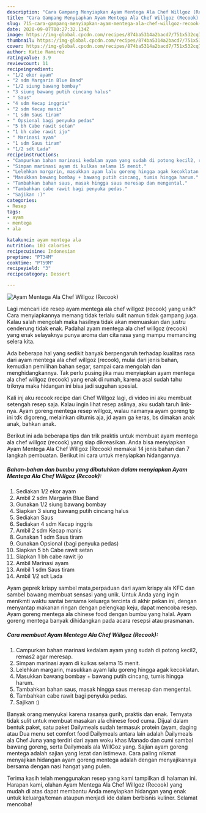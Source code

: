 ```yaml
---
description: "Cara Gampang Menyiapkan Ayam Mentega Ala Chef Willgoz (Recook) Anti Gagal"
title: "Cara Gampang Menyiapkan Ayam Mentega Ala Chef Willgoz (Recook) Anti Gagal"
slug: 715-cara-gampang-menyiapkan-ayam-mentega-ala-chef-willgoz-recook-anti-gagal
date: 2020-09-07T00:27:32.134Z
image: https://img-global.cpcdn.com/recipes/874ba5314a2bacd7/751x532cq70/ayam-mentega-ala-chef-willgoz-recook-foto-resep-utama.jpg
thumbnail: https://img-global.cpcdn.com/recipes/874ba5314a2bacd7/751x532cq70/ayam-mentega-ala-chef-willgoz-recook-foto-resep-utama.jpg
cover: https://img-global.cpcdn.com/recipes/874ba5314a2bacd7/751x532cq70/ayam-mentega-ala-chef-willgoz-recook-foto-resep-utama.jpg
author: Katie Ramirez
ratingvalue: 3.9
reviewcount: 11
recipeingredient:
- "1/2 ekor ayam"
- "2 sdm Margarin Blue Band"
- "1/2 siung bawang bombay"
- "3 siung bawang putih cincang halus"
- " Saus"
- "4 sdm Kecap inggris"
- "2 sdm Kecap manis"
- "1 sdm Saus tiram"
- " Opsional bagi penyuka pedas"
- "5 bh Cabe rawit setan"
- "1 bh cabe rawit ijo"
- " Marinasi ayam"
- "1 sdm Saus tiram"
- "1/2 sdt Lada"
recipeinstructions:
- "Campurkan bahan marinasi kedalam ayam yang sudah di potong kecil2, remas2 agar meresap."
- "Simpan marinasi ayam di kulkas selama 15 menit."
- "Lelehkan margarin, masukkan ayam lalu goreng hingga agak kecoklatan."
- "Masukkan bawang bombay + bawang putih cincang, tumis hingga harum."
- "Tambahkan bahan saus, masak hingga saus meresap dan mengental."
- "Tambahkan cabe rawit bagi penyuka pedas."
- "Sajikan :)"
categories:
- Resep
tags:
- ayam
- mentega
- ala

katakunci: ayam mentega ala 
nutrition: 103 calories
recipecuisine: Indonesian
preptime: "PT34M"
cooktime: "PT59M"
recipeyield: "3"
recipecategory: Dessert

---
```



![Ayam Mentega Ala Chef Willgoz (Recook)](https://img-global.cpcdn.com/recipes/874ba5314a2bacd7/751x532cq70/ayam-mentega-ala-chef-willgoz-recook-foto-resep-utama.jpg)

Lagi mencari ide resep ayam mentega ala chef willgoz (recook) yang unik? Cara menyiapkannya memang tidak terlalu sulit namun tidak gampang juga. Kalau salah mengolah maka hasilnya tidak akan memuaskan dan justru cenderung tidak enak. Padahal ayam mentega ala chef willgoz (recook) yang enak selayaknya punya aroma dan cita rasa yang mampu memancing selera kita.

Ada beberapa hal yang sedikit banyak berpengaruh terhadap kualitas rasa dari ayam mentega ala chef willgoz (recook), mulai dari jenis bahan, kemudian pemilihan bahan segar, sampai cara mengolah dan menghidangkannya. Tak perlu pusing jika mau menyiapkan ayam mentega ala chef willgoz (recook) yang enak di rumah, karena asal sudah tahu triknya maka hidangan ini bisa jadi suguhan spesial.

Kali inj aku recook recipe dari Chef Willgoz lagi, di video ini aku membuat setengah resep saja. Kalau ingin lihat resep aslinya, aku sudah taruh link-nya. Ayam goreng mentega resep willgoz, walau namanya ayam goreng tp ini tdk digoreng, melainkan ditumis aja, jd ayam ga keras, bs dimakan anak anak, bahkan anak.


Berikut ini ada beberapa tips dan trik praktis untuk membuat ayam mentega ala chef willgoz (recook) yang siap dikreasikan. Anda bisa menyiapkan Ayam Mentega Ala Chef Willgoz (Recook) memakai 14 jenis bahan dan 7 langkah pembuatan. Berikut ini cara untuk menyiapkan hidangannya.

<!--inarticleads1-->

##### Bahan-bahan dan bumbu yang dibutuhkan dalam menyiapkan Ayam Mentega Ala Chef Willgoz (Recook):

1. Sediakan 1/2 ekor ayam
1. Ambil 2 sdm Margarin Blue Band
1. Gunakan 1/2 siung bawang bombay
1. Siapkan 3 siung bawang putih cincang halus
1. Sediakan  Saus
1. Sediakan 4 sdm Kecap inggris
1. Ambil 2 sdm Kecap manis
1. Gunakan 1 sdm Saus tiram
1. Gunakan  Opsional (bagi penyuka pedas)
1. Siapkan 5 bh Cabe rawit setan
1. Siapkan 1 bh cabe rawit ijo
1. Ambil  Marinasi ayam
1. Ambil 1 sdm Saus tiram
1. Ambil 1/2 sdt Lada


Ayam geprek krispy sambel mata,perpaduan dari ayam krispy ala KFC dan sambel bawang membuat sensasi yang unik. Untuk Anda yang ingin menikmti waktu santai bersama keluarga tercinta di akhir pekan ini, dengan menyantap makanan ringan dengan pelengkap keju, dapat mencoba resep. Ayam goreng mentega ala chinese food dengan bumbu yang halal. Ayam goreng mentega banyak dihidangkan pada acara resepsi atau prasmanan. 

<!--inarticleads2-->

##### Cara membuat Ayam Mentega Ala Chef Willgoz (Recook):

1. Campurkan bahan marinasi kedalam ayam yang sudah di potong kecil2, remas2 agar meresap.
1. Simpan marinasi ayam di kulkas selama 15 menit.
1. Lelehkan margarin, masukkan ayam lalu goreng hingga agak kecoklatan.
1. Masukkan bawang bombay + bawang putih cincang, tumis hingga harum.
1. Tambahkan bahan saus, masak hingga saus meresap dan mengental.
1. Tambahkan cabe rawit bagi penyuka pedas.
1. Sajikan :)


Banyak orang menyukai karena rasanya gurih, praktis dan enak. Ternyata tidak sulit untuk membuat masakan ala chinese food cuma. Dijual dalam bentuk paket, satu paket Dailymeals sudah termasuk protein (ayam, daging atau Dua menu set comfort food Dailymeals antara lain adalah Dailymeals ala Chef Juna yang terdiri dari ayam woku khas Manado dan cumi sambal bawang goreng, serta Dailymeals ala WillGoz yang. Sajian ayam goreng mentega adalah sajian yang lezat dan istimewa. Cara paling nikmat menyajikan hidangan ayam goreng mentega adalah dengan menyajikannya bersama dengan nasi hangat yang pulen. 

Terima kasih telah menggunakan resep yang kami tampilkan di halaman ini. Harapan kami, olahan Ayam Mentega Ala Chef Willgoz (Recook) yang mudah di atas dapat membantu Anda menyiapkan hidangan yang enak untuk keluarga/teman ataupun menjadi ide dalam berbisnis kuliner. Selamat mencoba!
